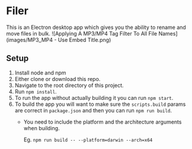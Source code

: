# Filer
This is an Electron desktop app which gives you the ability to rename and move files in bulk.
![Applying A MP3/MP4 Tag Filter To All File Names](images/MP3_MP4 - Use Embed Title.png)

## Setup
1. Install node and npm
2. Either clone or download this repo.
3. Navigate to the root directory of this project.
4. Run `npm install`.
5. To run the app without actually building it you can run `npm start`.
6. To build the app you will want to make sure the `scripts.build` params are correct in `package.json` and then you can run `npm run build`.
   * You need to include the platform and the architecture arguments when building.

      Eg. `npm run build -- --platform=darwin --arch=x64`
